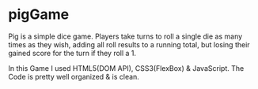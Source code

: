 # pigGame
Pig is a simple dice game. Players take turns to roll a single die as many times as they wish, adding all roll results to a running total, but losing their gained score for the turn if they roll a 1.

In this Game I used HTML5(DOM API), CSS3(FlexBox) & JavaScript. The Code is pretty well organized & is clean.   
